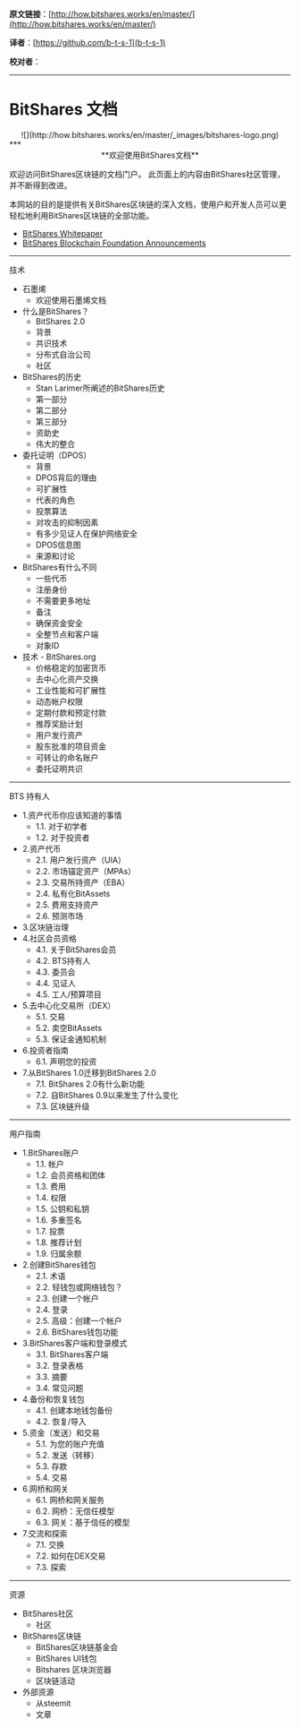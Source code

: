   **原文链接**：[http://how.bitshares.works/en/master/](http://how.bitshares.works/en/master/)
 
 **译者**：[https://github.com/b-t-s-1](b-t-s-1)
 
 **校对者**： 
  
***  

# BitShares 文档  
<center>![](http://how.bitshares.works/en/master/_images/bitshares-logo.png)</center>
***

<center>**欢迎使用BitShares文档**</center>

欢迎访问BitShares区块链的文档门户。 此页面上的内容由BitShares社区管理，并不断得到改进。

本网站的目的是提供有关BitShares区块链的深入文档，使用户和开发人员可以更轻松地利用BitShares区块链的全部功能。

* [BitShares Whitepaper](http://www.bitshares.foundation/papers/BitSharesBlockchain.pdf)
* [BitShares Blockchain Foundation Announcements](http://www.bitshares.foundation/)

***

技术

* 石墨烯
  - 欢迎使用石墨烯文档
* 什么是BitShares？
  - BitShares 2.0
  - 背景
  - 共识技术
  - 分布式自治公司
  - 社区
* BitShares的历史
  - Stan Larimer所阐述的BitShares历史
  - 第一部分
  - 第二部分
  - 第三部分
  - 资助史
  - 伟大的整合
* 委托证明（DPOS）
  - 背景
  - DPOS背后的理由
  - 可扩展性
  - 代表的角色
  - 投票算法
  - 对攻击的抑制因素
  - 有多少见证人在保护网络安全
  - DPOS信息图
  - 来源和讨论
* BitShares有什么不同
  - 一些代币
  - 注册身份
  - 不需要更多地址
  - 备注
  - 确保资金安全
  - 全整节点和客户端
  - 对象ID
* 技术 -  BitShares.org
  - 价格稳定的加密货币
  - 去中心化资产交换
  - 工业性能和可扩展性
  - 动态帐户权限
  - 定期付款和预定付款
  - 推荐奖励计划
  - 用户发行资产
  - 股东批准的项目资金
  - 可转让的命名账户
  - 委托证明共识

***

BTS 持有人

* 1.资产代币你应该知道的事情
  - 1.1. 对于初学者
  - 1.2. 对于投资者
* 2.资产代币
  - 2.1. 用户发行资产（UIA）
  - 2.2. 市场锚定资产（MPAs）
  - 2.3. 交易所持资产（EBA）
  - 2.4. 私有化BitAssets
  - 2.5. 费用支持资产
  - 2.6. 预测市场
* 3.区块链治理
* 4.社区会员资格
  - 4.1. 关于BitShares会员
  - 4.2. BTS持有人
  - 4.3. 委员会
  - 4.4. 见证人
  - 4.5. 工人/预算项目
* 5.去中心化交易所（DEX）
  - 5.1. 交易
  - 5.2. 卖空BitAssets
  - 5.3. 保证金通知机制
* 6.投资者指南
  - 6.1. 声明您的投资
* 7.从BitShares 1.0迁移到BitShares 2.0
  - 7.1. BitShares 2.0有什么新功能
  - 7.2. 自BitShares 0.9以来发生了什么变化
  - 7.3. 区块链升级

***

用户指南

* 1.BitShares账户
  - 1.1. 帐户
  - 1.2. 会员资格和团体
  - 1.3. 费用
  - 1.4. 权限
  - 1.5. 公钥和私钥
  - 1.6. 多重签名
  - 1.7. 投票
  - 1.8. 推荐计划
  - 1.9. 归属余额
* 2.创建BitShares钱包
  - 2.1. 术语
  - 2.2. 轻钱包或网络钱包？
  - 2.3. 创建一个帐户
  - 2.4. 登录
  - 2.5. 高级：创建一个帐户
  - 2.6. BitShares钱包功能
* 3.BitShares客户端和登录模式
  - 3.1. BitShares客户端
  - 3.2. 登录表格
  - 3.3. 摘要
  - 3.4. 常见问题
* 4.备份和恢复钱包
  - 4.1. 创建本地钱包备份
  - 4.2. 恢复/导入
* 5.资金（发送）和交易
  - 5.1.  为您的账户充值
  - 5.2. 发送（转移）
  - 5.3. 存款
  - 5.4. 交易
* 6.网桥和网关
  - 6.1. 网桥和网关服务
  - 6.2. 网桥：无信任模型
  - 6.3. 网关：基于信任的模型
* 7.交流和探索 
  - 7.1. 交换
  - 7.2. 如何在DEX交易
  - 7.3. 探索

***

资源

* BitShares社区
  - 社区
* BitShares区块链
  - BitShares区块链基金会
  - BitShares UI钱包
  - Bitshares 区块浏览器
  - 区块链活动
* 外部资源
  - 从steemit
  - 文章

